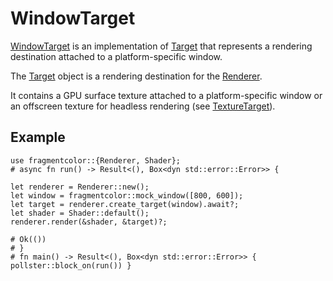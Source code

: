 # WindowTarget

[WindowTarget](https://fragmentcolor.org/api/window_target) is an implementation of [Target](https://fragmentcolor.org/api/target) that represents a rendering destination attached to a platform-specific window.

The [Target](https://fragmentcolor.org/api/target) object is a rendering destination for the [Renderer](https://fragmentcolor.org/api/renderer).

It contains a GPU surface texture attached to a platform-specific window or an offscreen texture for headless rendering (see [TextureTarget](https://fragmentcolor.org/api/texture_target)).

## Example

```rust,no_run
use fragmentcolor::{Renderer, Shader};
# async fn run() -> Result<(), Box<dyn std::error::Error>> {

let renderer = Renderer::new();
let window = fragmentcolor::mock_window([800, 600]);
let target = renderer.create_target(window).await?;
let shader = Shader::default();
renderer.render(&shader, &target)?;

# Ok(())
# }
# fn main() -> Result<(), Box<dyn std::error::Error>> { pollster::block_on(run()) }
```

